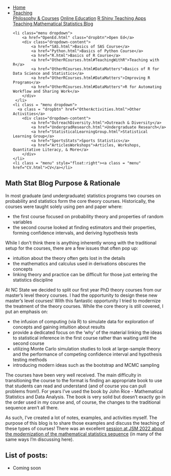 
<head>
  <link rel="stylesheet" href="../css/styles.css">
</head>

<ul class = "menu">
    <li class = "menu"><a class = "menu" href="../index.html">Home</a></li>
    <li class="menu dropdown">
        <a href="Teaching.html" class="dropbtn">Teaching</a>
        <div class="dropdown-content">
            <a href="PhilosophyCourses.html">Philosophy & Courses</a>
            <a href="Online.html">Online Education</a>
            <a href="ShinyApps.html">R Shiny Teaching Apps</a>
            <a href="MathStat.html">Teaching Mathematical Statistics Blog</a>
        </div>
     </li>
    
    <li class="menu dropdown">
        <a href="OpenEd.html" class="dropbtn">Open Ed</a>
        <div class="dropdown-content">
            <a href="SAS.html">Basics of SAS Course</a>
            <a href="Python.html">Basics of Python Course</a>
            <a href="R.html">Basics of R Course</a>
            <a href="OtherRCourses.html#TeachingWithR">Teaching with R</a>
            <a href="OtherRCourses.html#DataMatters">Basics of R for Data Science and Statistics</a>
            <a href="OtherRCourses.html#DataMatters">Improving R Programs</a>
            <a href="OtherRCourses.html#DataMatters">R for Automating Workflow and Sharing Work</a>
        </div>
     </li>
    <li class = "menu dropdown">
      <a class = "dropbtn" href="OtherActivities.html">Other Activities</a>
        <div class="dropdown-content">
            <a href="OutreachDiversity.html">Outreach & Diversity</a>
            <a href="UndergradResearch.html">Undergraduate Research</a>
            <a href="StatisticalLearningGroup.html">Statistical Learning Group</a>
            <a href="SportsStats">Sports Statistics</a>
            <a href="ArticlesWorkshops">Articles, Workshops, Quantitative Literacy, & More</a>
        </div>
    </li>
    <li class = "menu" style="float:right"><a class = "menu" href="CV.html">CV</a></li>
</ul>

<br style = "display: block; content: ''; margin-top: 10; ">


## Math Stat Blog Purpose & Rationale

In most graduate (and undergraduate) statistics programs two courses on
probability and statistics form the core theory courses. Historically,
the courses were taught solely using pen and paper where:

-   the first course focused on probability theory and properties of
    random variables
-   the second course looked at finding estimators and their properties,
    forming confidence intervals, and deriving hypothesis tests

While I don’t think there is anything inherently wrong with the
traditional setup for the courses, there are a few issues that often pop
up:

-   intuition about the theory often gets lost in the details
-   the mathematics and calculus used in derivations obscures the
    concepts
-   linking theory and practice can be difficult for those just entering
    the statistics discipline

At NC State we decided to split our first year PhD theory courses from
our master’s level theory courses. I had the opportunity to design these
new master’s level courses! With this fantastic opportunity I tried to
modernize the treatment of the theory courses. While the core theory is
still covered, I put an emphasis on:

-   the infusion of computing (via R) to simulate data for exploration
    of concepts and gaining intuition about results
-   provide a dedicated focus on the ‘why’ of the material linking the
    ideas to statistical inference in the first course rather than
    waiting until the second course
-   utilizing Monte Carlo simulation studies to look at large-sample
    theory and the performance of competing confidence interval and
    hypothesis testing methods
-   introducing modern ideas such as the bootstrap and MCMC sampling

The courses have been very well received. The main difficulty in
transitioning the course to the format is finding an appropriate book to
use that students can read and understand (and of course you can pull
problems from!). For years I’ve used the book by John Rice -
Mathematical Statistics and Data Analysis. The book is very solid but
doesn’t exactly go in the order used in my course and, of course, the
changes to the traditional sequence aren’t all there.

As such, I’ve created a lot of notes, examples, and activities myself.
The purpose of this blog is to share those examples and discuss the
teaching of these types of courses! There was an excellent
<a href = "https://ww2.amstat.org/meetings/jsm/2022/onlineprogram/ActivityDetails.cfm?SessionID=220799" target = "_blank">session
at JSM 2022 about the modernization of the mathematical statistics
sequence</a> (in many of the same ways I’m discussing here).

## List of posts:

-   Coming soon

<!--
- <a class = "blog" href = "Post1.html"> Post #1 - description</a>
- <a class = "blog" href = "Post2.html"> Post #2 - description</a>
-->
